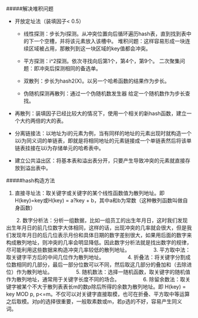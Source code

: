 #####解决堆积问题
* 开放定址法（装填因子< 0.5）
	* 线性探测：步长为i探测。从冲突位置向后循环遍历hash表，直到找到表中的下一个空槽，并将该元素放入该槽中。 堆积问题：这样容易形成一块连续区域被占用，那散列到这一块区域的key值都会冲突。
	
	* 平方探测：i^2探测。依次寻找向后第1个，第4个，第9个。 二次聚集问题：即冲突后探测相同的备选单。

	* 双散列：步长为hash2(X)。以另一个哈希函数的结果作为步长。

	* 伪随机探测再散列：通过一个伪随机数发生器 给定一个随机数作为步长查找。

* 再散列：装填因子已经比较大的情况下，使用一个相关的新hash函数，建立一个大约两倍的大的表。

* 分离链接法：以地址为i的元素为例，当有同样的地址的元素出现时就构造一个以i为同义词的单链表，即就是将相同地址的元素链接成一个单链表然后将该单链表挂接在以i为存储单元的哈希表中。

* 建立公共溢出区：将基本表和溢出表分开，只要产生导致冲突的元素就直接存放到溢出表中。




#####hash构造方法

   1. 直接寻址法：取关键字或关键字的某个线性函数值为散列地址。即H(key)=key或H(key) = a?key + b，其中a和b为常数（这种散列函数叫做自身函数）

　　2. 数字分析法：分析一组数据，比如一组员工的出生年月日，这时我们发现出生年月日的前几位数字大体相同，这样的话，出现冲突的几率就会很大，但是我们发现年月日的后几位表示月份和具体日期的数字差别很大，如果用后面的数字来构成散列地址，则冲突的几率会明显降低。因此数字分析法就是找出数字的规律，尽可能利用这些数据来构造冲突几率较低的散列地址。
　　
　　3. 平方取中法：取关键字平方后的中间几位作为散列地址。
　　
　　4. 折叠法：将关键字分割成位数相同的几部分，最后一部分位数可以不同，然后取这几部分的叠加和（去除进位）作为散列地址。
　　
　　5. 随机数法：选择一随机函数，取关键字的随机值作为散列地址，通常用于关键字长度不同的场合。
　　
　　6. 除留余数法：取关键字被某个不大于散列表表长m的数p除后所得的余数为散列地址。即 H(key) = key MOD p, p<=m。不仅可以对关键字直接取模，也可在折叠、平方取中等运算之后取模。对p的选择很重要，一般取素数或m，若p选的不好，容易产生同义词。